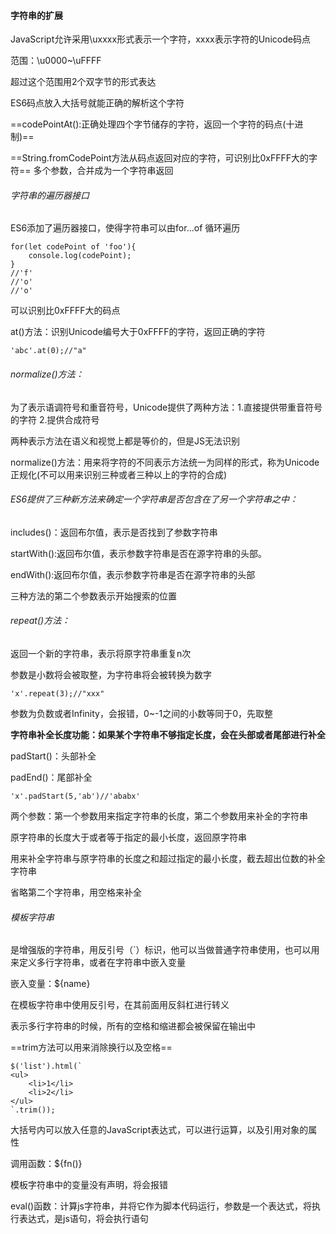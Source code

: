 ####  字符串的扩展

JavaScript允许采用\uxxxx形式表示一个字符，xxxx表示字符的Unicode码点

范围：\u0000~\uFFFF

超过这个范围用2个双字节的形式表达

ES6码点放入大括号就能正确的解析这个字符

==codePointAt():正确处理四个字节储存的字符，返回一个字符的码点(十进制)==

==String.fromCodePoint方法从码点返回对应的字符，可识别比0xFFFF大的字符==
多个参数，合并成为一个字符串返回

###### 字符串的遍历器接口
ES6添加了遍历器接口，使得字符串可以由for...of 循环遍历

```
for(let codePoint of 'foo'){
    console.log(codePoint);
}
//'f'
//'o'
//'o'
```
可以识别比0xFFFF大的码点

at()方法：识别Unicode编号大于0xFFFF的字符，返回正确的字符

```
'abc'.at(0);//"a"
```
###### normalize()方法：
为了表示语调符号和重音符号，Unicode提供了两种方法：1.直接提供带重音符号的字符   2.提供合成符号

两种表示方法在语义和视觉上都是等价的，但是JS无法识别

normalize()方法：用来将字符的不同表示方法统一为同样的形式，称为Unicode正规化(不可以用来识别三种或者三种以上的字符的合成)
###### ES6提供了三种新方法来确定一个字符串是否包含在了另一个字符串之中：

includes()：返回布尔值，表示是否找到了参数字符串

startWith():返回布尔值，表示参数字符串是否在源字符串的头部。

endWith():返回布尔值，表示参数字符串是否在源字符串的头部

三种方法的第二个参数表示开始搜索的位置

###### repeat()方法：
返回一个新的字符串，表示将原字符串重复n次

参数是小数将会被取整，为字符串将会被转换为数字


```
'x'.repeat(3);//"xxx"
```
参数为负数或者Infinity，会报错，0~-1之间的小数等同于0，先取整

**字符串补全长度功能：如果某个字符串不够指定长度，会在头部或者尾部进行补全**

padStart()：头部补全

padEnd()：尾部补全
```
'x'.padStart(5,'ab')//'ababx'
```
两个参数：第一个参数用来指定字符串的长度，第二个参数用来补全的字符串

原字符串的长度大于或者等于指定的最小长度，返回原字符串

用来补全字符串与原字符串的长度之和超过指定的最小长度，截去超出位数的补全字符串

省略第二个字符串，用空格来补全

###### 模板字符串

是增强版的字符串，用反引号（`）标识，他可以当做普通字符串使用，也可以用来定义多行字符串，或者在字符串中嵌入变量

嵌入变量：${name}

在模板字符串中使用反引号，在其前面用反斜杠进行转义

表示多行字符串的时候，所有的空格和缩进都会被保留在输出中

==trim方法可以用来消除换行以及空格==

```
$('list').html(`
<ul>
    <li>1</li>
    <li>2</li>
</ul>
`.trim());
```
大括号内可以放入任意的JavaScript表达式，可以进行运算，以及引用对象的属性

调用函数：${fn()}

模板字符串中的变量没有声明，将会报错

eval()函数：计算js字符串，并将它作为脚本代码运行，参数是一个表达式，将执行表达式，是js语句，将会执行语句
